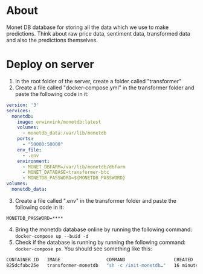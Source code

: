 # About
Monet DB database for storing all the data which we use to make predictions. Think about raw price data, sentiment data, transformed data and also the predictions themselves.

# Deploy on server
1. In the root folder of the server, create a folder called "transformer"
2. Create a file called "docker-compose.yml" in the transformer folder and paste the following code in it:
```yml
version: '3'
services:
  monetdb:
    image: erwinvink/monetdb:latest
    volumes:
      - monetdb_data:/var/lib/monetdb
    ports:
      - "50000:50000"
    env_file:
      - .env
    environment:
      - MONET_DBFARM=/var/lib/monetdb/dbfarm
      - MONET_DATABASE=transformer-btc
      - MONETDB_PASSWORD=${MONETDB_PASSWORD}
volumes:
  monetdb_data:
```
3. Create a file called ".env" in the transformer folder and paste the following code in it:
```env
MONETDB_PASSWORD=****
```
4. Bring the monetdb database online by running the following command: `docker-compose up --buid -d`
5. Check if the database is running by running the following command: `docker-compose ps`. You should see something like this:
```bash
CONTAINER ID   IMAGE                 COMMAND                  CREATED         STATUS         PORTS                                           NAMES
825dcfabc25e   transformer-monetdb   "sh -c /init-monetdb…"   16 minutes ago   Up 16 minutes   0.0.0.0:50000->50000/tcp, :::50000->50000/tcp   transformer-monetdb-1
```

